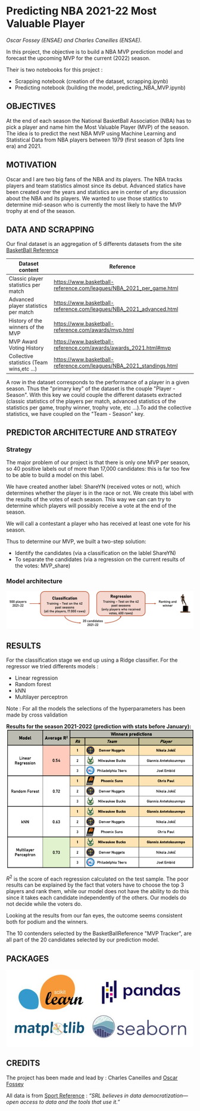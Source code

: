# Predicting NBA 2021-22 Most Valuable Player

*Oscar Fossey (ENSAE) and Charles Caneilles (ENSAE).*

In this project, the objective is to build a NBA MVP prediction model and forecast the upcoming MVP for the current (2022) season.

Their is two notebooks for this project : 
- Scrapping notebook (creation of the dataset, scrapping.ipynb)
- Predicting notebook (building the model, predicting_NBA_MVP.ipynb)

## OBJECTIVES
At the end of each season the National BasketBall Association (NBA) has to pick a player and name him the Most Valuable Player (MVP) of the season. The idea is to predict the next NBA MVP using Machine Learning and Statistical Data from NBA players between 1979 (first season of 3pts line era) and 2021.

## MOTIVATION

Oscar and I are two big fans of the NBA and its players. The NBA tracks players and team statistics almost since its debut. Advanced statics have been created over the years and statistics are in center of any discussion about the NBA and its players. We wanted to use those statitics to determine mid-season who is currently the most likely to have the MVP trophy at  end of the season.


## DATA AND SCRAPPING

Our final dataset is an aggregation of 5 differents datasets from the site [BasketBall Reference](https://www.basketball-reference.com)

Dataset content  | Reference
------------- | -------------
Classic player statistics per match  | https://www.basketball-reference.com/leagues/NBA_2021_per_game.html
Advanced player statistics per match   | https://www.basketball-reference.com/leagues/NBA_2021_advanced.html
History of the winners of the MVP   | https://www.basketball-reference.com/awards/mvp.html
MVP Award Voting History   | https://www.basketball-reference.com/awards/awards_2021.html#mvp
Collective statistics (Team wins,etc ...) | https://www.basketball-reference.com/leagues/NBA_2021_standings.html

A row in the dataset corresponds to the performance of a player in a given season. Thus the "primary key" of the dataset is the couple "Player - Season". With this key we could couple the different datasets extracted (classic statistics of the players per match, advanced statistics of the statistics per game, trophy winner, trophy vote, etc ...).To add the collective statistics, we have coupled on the "Team - Season" key.

## PREDICTOR ARCHITECTURE AND STRATEGY

### Strategy
The major problem of our project is that there is only one MVP per season, so 40 positive labels out of more than 17,000 candidates: this is far too few to be able to build a model on this label.

We have created another label: ShareYN (received votes or not), which determines whether the player is in the race or not. We create this label with the results of the votes of each season. This way we can can try to determine which players will possibly receive a vote at the end of the season.

We will call a contestant a player who has received at least one vote for his season.

Thus to determine our MVP, we built a two-step solution:
- Identify the candidates (via a classification on the lablel ShareYN)
- To separate the candidates (via a regression on the current results of the votes: MVP_share)

### Model architecture
![alt text](https://github.com/ccaneilles/nba_mvp_prediction/blob/main/images/strategy.jpg)

## RESULTS

For the classification stage we end up using a Ridge classifier. For the regressor we tried differents models :
- Linear regression
- Random forest
- kNN
- Multilayer perceptron

Note : For all the models the selections of the hyperparameters has been made by cross validation

**Results for the season 2021-2022 (prediction with stats before  January):**
![alt text](https://github.com/ccaneilles/nba_mvp_prediction/blob/main/images/results.png)

$R^2$ is the score of each regression calculated on the test sample. The poor results can be explained by the fact that voters have to choose the top 3 players and rank them, while our model does not have the ability to do this since it takes each candidate independently of the others. Our models do not decide while the voters do.

Looking at the results from our fan eyes, the outcome seems consistent both for podium and the winners.

The 10 contenders selected by the BasketBallReference "MVP Tracker", are all part of the 20 candidates selected by our prediction model.

## PACKAGES

![alt text](https://github.com/ccaneilles/nba_mvp_prediction/blob/main/images/packages.jpeg)

## CREDITS

The project has been made and lead by : Charles Caneilles and [Oscar Fossey](https://github.com/oscarfossey)

All data is from [Sport Reference](https://www.sports-reference.com/termsofuse.html) : *“SRL believes in data democratization—open access to data and the tools that use it.”*